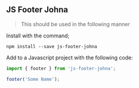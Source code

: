 ## JS Footer Johna

>This should  be used in the following manner

Install with the command;
```
npm install --save js-footer-johna
```

Add to a Javascript project with the following code:


```javascript
import { footer } from 'js-footer-johna';

footer('Some Name');
```

